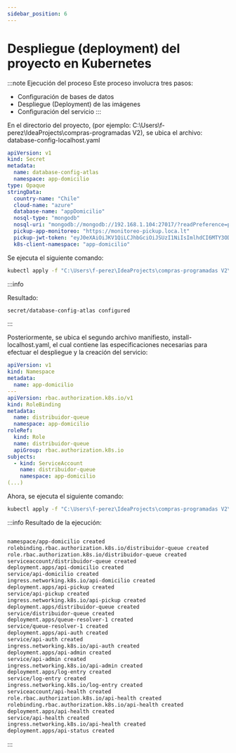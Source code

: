 ```yaml
---
sidebar_position: 6
---
```


# Despliegue (deployment) del proyecto en Kubernetes

:::note Ejecución del proceso
Este proceso involucra tres pasos:  
- Configuración de bases de datos  
- Despliegue (Deployment) de las imágenes  
- Configuración del servicio 
:::

En el directorio del proyecto, (por ejemplo: C:\Users\f-perez\IdeaProjects\compras-programadas V2), se ubica el archivo:  
database-config-localhost.yaml
  
```yaml title="database-config-localhost.yaml"
apiVersion: v1
kind: Secret
metadata:
  name: database-config-atlas
  namespace: app-domicilio
type: Opaque
stringData:
  country-name: "Chile"
  cloud-name: "azure"
  database-name: "appDomicilio"
  nosql-type: "mongodb"
  nosql-uri: "mongodb://mongodb://192.168.1.104:27017/?readPreference=primary&directConnection=true&ssl=false"
  pickup-app-monitoreo: "https://monitoreo-pickup.loca.lt"
  pickup-jwt-token: "eyJ0eXAiOiJKV1QiLCJhbGciOiJSUzI1NiIsImlhdCI6MTY3ODIyOTM0OCwiZXhwIjowfQ.eyJJZCI6IktGQyBBUFAiLCJOYW1lIjoiQXBwIERvbWljaWxpbyBQaWNrdXAifQ.usRBGUuvL3BO4c-PmiP7jyXczB3DNMFTKjl4RPa5EdNXoa1SZGCJZ20B0m2cBg8cEW1tln8gB-UilfXfZAJJ3k245jXI3SklInRmoRsKlwSJ8O96hFlf9gk86zcp8Srx9xjoep8QBJKLBkwgAuisrPh9brj6wyxbw3s4kahcPFTJKF40pdJuE1jcH1GBtAlprx6WAfzVGvx_Q0IeIRFJup1FfNQybXyPig15Ey-Oywhwchgq_I6S8WmFztWrYOODcHhW_2UnaQg1S4vsghZXPs597LaVMH5ckH7gebZjoN5r-kgVNcvzqlsq9sccUiQWfYG5OnVi1twJ1d1ByorKjw"
  k8s-client-namespace: "app-domicilio"
```

Se ejecuta el siguiente comando:  
```bash  
kubectl apply -f "C:\Users\f-perez\IdeaProjects\compras-programadas V2\uk8s-resources\kubernetes\config-k8s\database-config-localhost.yaml"
```  

:::info

Resultado:  
```bash
secret/database-config-atlas configured
```  

:::

Posteriormente, se ubica el segundo archivo manifiesto, install-localhost.yaml, el cual contiene las especificaciones necesarias para efectuar el despliegue y la creación del servicio:  

```yaml title="install-localhost.yaml (fragmento)"  
apiVersion: v1
kind: Namespace
metadata:
  name: app-domicilio
---
apiVersion: rbac.authorization.k8s.io/v1
kind: RoleBinding
metadata:
  name: distribuidor-queue
  namespace: app-domicilio
roleRef:
  kind: Role
  name: distribuidor-queue
  apiGroup: rbac.authorization.k8s.io
subjects:
  - kind: ServiceAccount
    name: distribuidor-queue
    namespace: app-domicilio
(...)
```

Ahora, se ejecuta el siguiente comando:  

```bash
kubectl apply -f "C:\Users\f-perez\IdeaProjects\compras-programadas V2\uk8s-resources\k8s-deployer\install-localhost.yaml"
```  

:::info
Resultado de la ejecución:
```bash

namespace/app-domicilio created
rolebinding.rbac.authorization.k8s.io/distribuidor-queue created
role.rbac.authorization.k8s.io/distribuidor-queue created
serviceaccount/distribuidor-queue created
deployment.apps/api-domicilio created
service/api-domicilio created
ingress.networking.k8s.io/api-domicilio created
deployment.apps/api-pickup created
service/api-pickup created
ingress.networking.k8s.io/api-pickup created
deployment.apps/distribuidor-queue created
service/distribuidor-queue created
deployment.apps/queue-resolver-1 created
service/queue-resolver-1 created
deployment.apps/api-auth created
service/api-auth created
ingress.networking.k8s.io/api-auth created
deployment.apps/api-admin created
service/api-admin created
ingress.networking.k8s.io/api-admin created
deployment.apps/log-entry created
service/log-entry created
ingress.networking.k8s.io/log-entry created
serviceaccount/api-health created
role.rbac.authorization.k8s.io/api-health created
rolebinding.rbac.authorization.k8s.io/api-health created
deployment.apps/api-health created
service/api-health created
ingress.networking.k8s.io/api-health created
deployment.apps/api-status created

```
:::